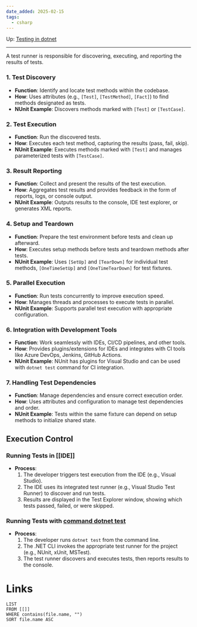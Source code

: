 ```yaml
---
date_added: 2025-02-15
tags:
  - csharp
---
```

Up: [Testing in dotnet](Testing%20in%20dotnet.md)
___
 A test runner is responsible for discovering, executing, and reporting the results of tests.
### 1. Test Discovery

- **Function**: Identify and locate test methods within the codebase.
- **How**: Uses attributes (e.g., `[Test]`, `[TestMethod]`, `[Fact]`) to find methods designated as tests.
- **NUnit Example**: Discovers methods marked with `[Test]` or `[TestCase]`.

### 2. Test Execution

- **Function**: Run the discovered tests.
- **How**: Executes each test method, capturing the results (pass, fail, skip).
- **NUnit Example**: Executes methods marked with `[Test]` and manages parameterized tests with `[TestCase]`.

### 3. Result Reporting

- **Function**: Collect and present the results of the test execution.
- **How**: Aggregates test results and provides feedback in the form of reports, logs, or console output.
- **NUnit Example**: Outputs results to the console, IDE test explorer, or generates XML reports.

### 4. Setup and Teardown

- **Function**: Prepare the test environment before tests and clean up afterward.
- **How**: Executes setup methods before tests and teardown methods after tests.
- **NUnit Example**: Uses `[SetUp]` and `[TearDown]` for individual test methods, `[OneTimeSetUp]` and `[OneTimeTearDown]` for test fixtures.

### 5. Parallel Execution

- **Function**: Run tests concurrently to improve execution speed.
- **How**: Manages threads and processes to execute tests in parallel.
- **NUnit Example**: Supports parallel test execution with appropriate configuration.

### 6. Integration with Development Tools

- **Function**: Work seamlessly with IDEs, CI/CD pipelines, and other tools.
- **How**: Provides plugins/extensions for IDEs and integrates with CI tools like Azure DevOps, Jenkins, GitHub Actions.
- **NUnit Example**: NUnit has plugins for Visual Studio and can be used with `dotnet test` command for CI integration.

### 7. Handling Test Dependencies

- **Function**: Manage dependencies and ensure correct execution order.
- **How**: Uses attributes and configuration to manage test dependencies and order.
- **NUnit Example**: Tests within the same fixture can depend on setup methods to initialize shared state.
## Execution Control

### Running Tests in [[IDE]]

- **Process**:
    1. The developer triggers test execution from the IDE (e.g., Visual Studio).
    2. The IDE uses its integrated test runner (e.g., Visual Studio Test Runner) to discover and run tests.
    3. Results are displayed in the Test Explorer window, showing which tests passed, failed, or were skipped.

### Running Tests with [command dotnet test](command%20dotnet%20test.md)

- **Process**:
    1. The developer runs `dotnet test` from the command line.
    2. The .NET CLI invokes the appropriate test runner for the project (e.g., NUnit, xUnit, MSTest).
    3. The test runner discovers and executes tests, then reports results to the console.
# Links
```dataview
LIST
FROM [[]]
WHERE contains(file.name, "")
SORT file.name ASC
```
